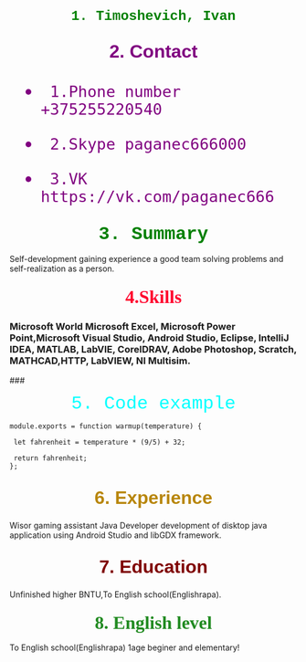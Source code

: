 

## <p align="center"><font face="courier" size="+2" color="#008000">1. Timoshevich, Ivan</font></p>

##  <p align="center"><font color="purple" face="arial" size="+3">2. Сontact   
-      1.Phone number +375255220540  
-      2.Skype paganec666000
-      3.VK https://vk.com/paganec666 
</font></p>
### <p align="center"><font face="courier" size="+3" color="#008000">  3. Summary </font></p>
Self-development gaining experience a good team solving problems and self-realization as a person.

### <p align="center"><font size="+3" face="comic sans ms"  color="#FF002E">4.Skills</font></p>
<h3>Microsoft World Microsoft Excel, Microsoft Power Point,Microsoft Visual Studio, Android Studio, Eclipse, IntelliJ IDEA, MATLAB, LabVIE, CorelDRAV, Adobe Photoshop, Scratch, MATHCAD,HTTP, LabVIEW, NI Multisim.</h3>
### <p align="center"><font face="courier" size="+3" color="#00FFFF">  5.  Code example</font></p>

 ```  
 module.exports = function warmup(temperature) {

  let fahrenheit = temperature * (9/5) + 32;

  return fahrenheit;
}; 
```


## <p align="center"><font color="#B8860B" face="arial" size="+3"> 6. Experience</font></p>
Wisor gaming assistant  Java Developer development of disktop java application using Android Studio and libGDX framework.

## <p align="center"><font color="#800000" face="arial" size="+3"> 7. Education </font></p>
Unfinished higher BNTU,To English school(Englishrapa).

### <p align="center"><font size="+3" face="comic sans ms"  color="#228B22">8. English level</font></p>
To English school(Englishrapa) 1age beginer and elementary!

